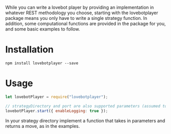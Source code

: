 While you can write a lovebot player by providing an implementation in whatever REST methodology you choose, starting with the lovebotplayer package means you only have to write a single strategy function.  In addition, some computational functions are provided in the package for you, and some basic examples to follow.

# Installation
```shell
npm install lovebotplayer --save
```

# Usage

```javascript
let lovebotPlayer = require("lovebotplayer");

// strategyDirectory and port are also supported parameters (assumed to be ./strategy and 8080 if not provided)
lovebotPlayer.start({ enableLogging: true });
```

In your strategy directory implement a function that takes in parameters and returns a move, as in the examples.